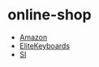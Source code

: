 # online-shop

- [Amazon](http://www.amazon.com/)
- [EliteKeyboards](https://elitekeyboards.com)
- [SI](http://www.smartimports.net/)
